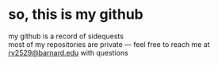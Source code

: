 # so, this is my github

my github is a record of sidequests  
most of my repositories are private — feel free to reach me at [rv2529@barnard.edu](mailto:rv2529@barnard.edu) with questions
